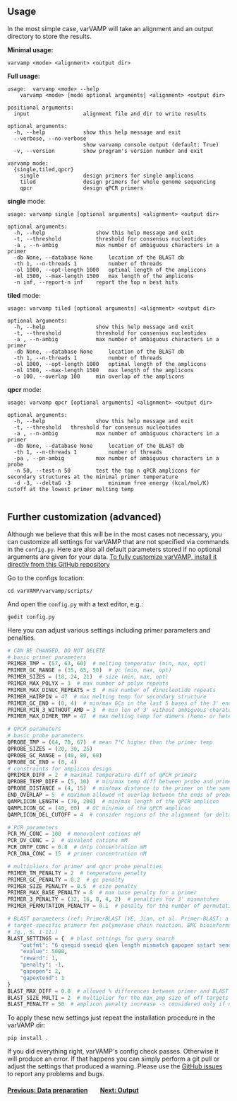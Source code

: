 ## Usage


In the most simple case, varVAMP will take an alignment and an output directory to store the results.

**Minimal usage:**

```shell
varvamp <mode> <alignment> <output dir>
```

**Full usage:**
```shell
usage: 	varvamp <mode> --help
	varvamp <mode> [mode optional arguments] <alignment> <output dir>
```

```
positional arguments:
  input                 alignment file and dir to write results

optional arguments:
  -h, --help            show this help message and exit
  --verbose, --no-verbose
                        show varvamp console output (default: True)
  -v, --version         show program's version number and exit

varvamp mode:
  {single,tiled,qpcr}
    single              design primers for single amplicons
    tiled               design primers for whole genome sequencing
    qpcr                design qPCR primers

```
**single** mode:
```shell
usage: varvamp single [optional arguments] <alignment> <output dir>
```
```
optional arguments:
  -h, --help            	show this help message and exit
  -t, --threshold 	        threshold for consensus nucleotides
  -a , --n-ambig        	max number of ambiguous characters in a primer
  -db None, --database None     location of the BLAST db
  -th 1, --n-threads 1          number of threads
  -ol 1000, --opt-length 1000   optimal length of the amplicons
  -ml 1500, --max-length 1500   max length of the amplicons
  -n inf, --report-n inf	report the top n best hits
```
**tiled** mode:
```shell
usage: varvamp tiled [optional arguments] <alignment> <output dir>
```
```
optional arguments:
  -h, --help            	show this help message and exit
  -t, --threshold 	        threshold for consensus nucleotides
  -a , --n-ambig        	max number of ambiguous characters in a primer
  -db None, --database None     location of the BLAST db
  -th 1, --n-threads 1          number of threads
  -ol 1000, --opt-length 1000	optimal length of the amplicons
  -ml 1500, --max-length 1500	max length of the amplicons
  -o 100, --overlap 100		min overlap of the amplicons
```
**qpcr** mode:
```shell
usage: varvamp qpcr [optional arguments] <alignment> <output dir>
```
```
optional arguments:
  -h, --help            	show this help message and exit
  -t, --threshold 	threshold for consensus nucleotides
  -a , --n-ambig        	max number of ambiguous characters in a primer
  -db None, --database None     location of the BLAST db
  -th 1, --n-threads 1          number of threads
  -pa , --pn-ambig   		max number of ambiguous characters in a probe
  -n 50, --test-n 50    	test the top n qPCR amplicons for secondary structures at the minimal primer temperature
  -d -3, --deltaG -3            minimum free energy (kcal/mol/K) cutoff at the lowest primer melting temp


```

## Further customization (advanced)

Although we believe that this will be in the most cases not necessary, you can customize all settings for varVAMP that are not specified via commands in the `config.py`. Here are also all default parameters stored if no optional arguments are given for your data. [To fully customize varVAMP, install it directly from this GitHub repository](./installation.md)

Go to the configs location:
```shell
cd varVAMP/varvamp/scripts/
```
And open the `config.py` with a text editor, e.g.:
```shell
gedit config.py
```
Here you can adjust various settings including primer parameters and penalties.

```python
# CAN BE CHANGED, DO NOT DELETE
# basic primer parameters
PRIMER_TMP = (57, 63, 60)  # melting temperatur (min, max, opt)
PRIMER_GC_RANGE = (35, 65, 50)  # gc (min, max, opt)
PRIMER_SIZES = (18, 24, 21)  # size (min, max, opt)
PRIMER_MAX_POLYX = 3  # max number of polyx repeats
PRIMER_MAX_DINUC_REPEATS = 3  # max number of dinucleotide repeats
PRIMER_HAIRPIN = 47  # max melting temp for secondary structure
PRIMER_GC_END = (0, 4)  # min/max GCs in the last 5 bases of the 3' end
PRIMER_MIN_3_WITHOUT_AMB = 3  # min len of 3' without ambiguous charaters
PRIMER_MAX_DIMER_TMP = 47  # max melting temp for dimers (homo- or heterodimers)

# QPCR parameters
# basic probe parameters
QPROBE_TMP = (64, 70, 67)  # mean 7°C higher than the primer temp
QPROBE_SIZES = (20, 30, 25)
QPROBE_GC_RANGE = (40, 80, 60)
QPROBE_GC_END = (0, 4)
# constraints for amplicon design
QPRIMER_DIFF = 2  # maximal temperature diff of qPCR primers
QPROBE_TEMP_DIFF = (5, 10)  # min/max temp diff between probe and primers
QPROBE_DISTANCE = (4, 15)  # min/max distance to the primer on the same strand
END_OVERLAP = 5  # maximum allowed nt overlap between the ends of probe and primer
QAMPLICON_LENGTH = (70, 200)  # min/max length of the qPCR amplicon
QAMPLICON_GC = (40, 60)  # GC min/max of the qPCR amplicon
QAMPLICON_DEL_CUTOFF = 4  # consider regions of the alignment for deltaG calculation if they have smaller deletions than cutoff

# PCR parameters
PCR_MV_CONC = 100  # monovalent cations mM
PCR_DV_CONC = 2  # divalent cations mM
PCR_DNTP_CONC = 0.8  # dntp concentration mM
PCR_DNA_CONC = 15  # primer concentration nM

# multipliers for primer and qpcr probe penalties
PRIMER_TM_PENALTY = 2  # temperature penalty
PRIMER_GC_PENALTY = 0.2  # gc penalty
PRIMER_SIZE_PENALTY = 0.5  # size penalty
PRIMER_MAX_BASE_PENALTY = 8  # max base penalty for a primer
PRIMER_3_PENALTY = (32, 16, 8, 4, 2)  # penalties for 3' mismatches
PRIMER_PERMUTATION_PENALTY = 0.1  # penalty for the number of permutations

# BLAST parameters (ref: PrimerBLAST (YE, Jian, et al. Primer-BLAST: a tool to design
# target-specific primers for polymerase chain reaction. BMC bioinformatics, 2012, 13.
# Jg., S. 1-11.)
BLAST_SETTINGS = {  # blast settings for query search
    "outfmt": "6 qseqid sseqid qlen length mismatch gapopen sstart send",  # do NOT change
    "evalue": 5000,
    "reward": 1,
    "penalty": -1,
    "gapopen": 2,
    "gapextend": 1
}
BLAST_MAX_DIFF = 0.8  # allowed % differences between primer and BLAST hit
BLAST_SIZE_MULTI = 2  # multiplier for the max_amp size of off targets (in relation to max amp size)
BLAST_PENALTY = 50  # amplicon penalty increase -> considered only if no other possibilities
```
To apply these new settings just repeat the installation procedure in the varVAMP dir:
```shell
pip install .
```
If you did everything right, varVAMP's config check passes. Otherwise it will produce an error. If that happens you can simply perform a git pull or adjust the settings that produced a warning. Please use the [GitHub issues](https://github.com/jonas-fuchs/varVAMP/issues) to report any problems and bugs.

#### [Previous: Data preparation](./preparing_the_data.md)&emsp;&emsp;[Next: Output](./output.md)
